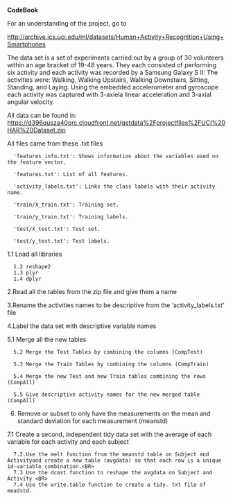 <B>CodeBook</b>

For an understanding of the project, go to 

http://archive.ics.uci.edu/ml/datasets/Human+Activity+Recognition+Using+Smartphones

The data set is a set of experiments carried out by a group of 30 volunteers within an age bracket of 19-48 years. They each consisted of performing six activity and each activity was recorded by a Samsung Galaxy S II. The activities were:
Walking, Walking Upstairs, Walking Downstairs, Sitting, Standing, and Laying. Using the embedded accelerometer and gyroscope each activity was captured with 3-axiela linear acceleration and 3-axial angular velocity. 

All data can be found in:
https://d396qusza40orc.cloudfront.net/getdata%2Fprojectfiles%2FUCI%20HAR%20Dataset.zip 

All files came from these .txt files

      'features_info.txt': Shows information about the variables used on the feature vector.
      
      'features.txt': List of all features.
      
      'activity_labels.txt': Links the class labels with their activity name.
      
      'train/X_train.txt': Training set.
      
      'train/y_train.txt': Training labels.
      
      'test/X_test.txt': Test set.
      
      'test/y_test.txt': Test labels.

1.1 Load all libraries<BR>

      1.2 reshape2
      1.3 plyr
      1.4 dplyr
      
2.Read all the tables from the zip file and give them a name<BR>

3.Rename the activities names to be descriptive from the ‘activity_labels.txt’ file<BR>

4.Label the data set with descriptive variable names<BR>

5.1 Merge all the new tables<BR>

      5.2 Merge the Test Tables by combining the columns (CompTest)
      
      5.3 Merge the Train Tables by combining the columns (CompTrain)
      
      5.4 Merge the new Test and new Train tables combining the rows (CompAll)
      
      5.5 Give descriptive activity names for the new merged table (CompAll)

6. Remove or subset to only have the measurements on the mean and standard deviation for each measurement (meanstd)<BR>

7.1 Create a second, independent tidy data set with the average of each variable for each activity and each subject <BR>

      7.2.Use the melt function from the meanstd table on Subject and Activityand create a new table (avgdata) so that each row is a unique id-variable combination.<BR>
      7.3 Use the dcast function to reshape the avgdata on Subject and Activity <BR>
      7.4 Use the write.table function to create a tidy. txt file of meadstd.
